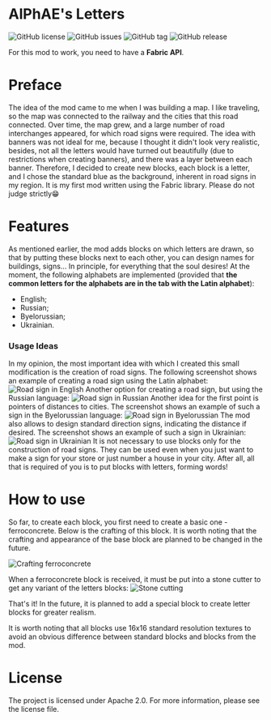 # AlPhAE's Letters
![GitHub license](https://img.shields.io/github/license/Ortodontalio/alphaes-letters.svg)
![GitHub issues](https://img.shields.io/github/issues/Ortodontalio/alphaes-letters.svg)
![GitHub tag](https://img.shields.io/github/v/tag/Ortodontalio/alphaes-letters.svg)
![GitHub release](https://img.shields.io/github/release/Ortodontalio/alphaes-letters.svg)

For this mod to work, you need to have a **Fabric API**.

# Preface
The idea of the mod came to me when I was building a map. I like traveling, so the map was connected to the railway and the cities that this road connected. Over time, the map grew, and a large number of road interchanges appeared, for which road signs were required. The idea with banners was not ideal for me, because I thought it didn't look very realistic, besides, not all the letters would have turned out beautifully (due to restrictions when creating banners), and there was a layer between each banner. Therefore, I decided to create new blocks, each block is a letter, and I chose the standard blue as the background, inherent in road signs in my region. It is my first mod written using the Fabric library. Please do not judge strictly😁

# Features
As mentioned earlier, the mod adds blocks on which letters are drawn, so that by putting these blocks next to each other, you can design names for buildings, signs... In principle, for everything that the soul desires! At the moment, the following alphabets are implemented (provided that **the common letters for the alphabets are in the tab with the Latin alphabet**):
- English;
- Russian;
- Byelorussian;
- Ukrainian.
### Usage Ideas
In my opinion, the most important idea with which I created this small modification is the creation of road signs. The following screenshot shows an example of creating a road sign using the Latin alphabet:
![Road sign in English](https://lh3.google.com/u/0/d/18K_Jef1302BVu7Kv0JVGUpsiAkeEjQhe=w1860-h953-iv1)
Another option for creating a road sign, but using the Russian language:
![Road sign in Russian](https://lh3.google.com/u/0/d/1h29b9blP9w4IPJ2TWt5u3-dip6Ef5JiU=w1860-h953-iv1)
Another idea for the first point is pointers of distances to cities. The screenshot shows an example of such a sign in the Byelorussian language:
![Road sign in Byelorussian](https://lh3.google.com/u/0/d/1lBfauU2j1VSwFQbnFYX3ZEkYMy8q-2tu=w1860-h953-iv1)
The mod also allows to design standard direction signs, indicating the distance if desired. The screenshot shows an example of such a sign in Ukrainian:
![Road sign in Ukrainian](https://lh3.google.com/u/0/d/1Bl3z2DKCeSz11WHA33Z_EHVZ7_LzGBXV=w1860-h953-iv1)
It is not necessary to use blocks only for the construction of road signs. They can be used even when you just want to make a sign for your store or just number a house in your city. After all, all that is required of you is to put blocks with letters, forming words!
# How to use
So far, to create each block, you first need to create a basic one - ferroconcrete. Below is the crafting of this block. It is worth noting that the crafting and appearance of the base block are planned to be changed in the future.

![Crafting ferroconcrete](https://lh3.google.com/u/0/d/1hmTjHd048Bogq0Ee1qGrHMbgeKNLxKup=w1860-h953-iv1)

When a ferroconcrete block is received, it must be put into a stone cutter to get any variant of the letters blocks:
![Stone cutting](https://lh3.google.com/u/0/d/1jOhbwtQezQXbEG4cUygI7LqSIo6BRUbu=w1860-h187-iv1)

That's it! In the future, it is planned to add a special block to create letter blocks for greater realism.

It is worth noting that all blocks use 16x16 standard resolution textures to avoid an obvious difference between standard blocks and blocks from the mod.
# License
The project is licensed under Apache 2.0. For more information, please see the license file.